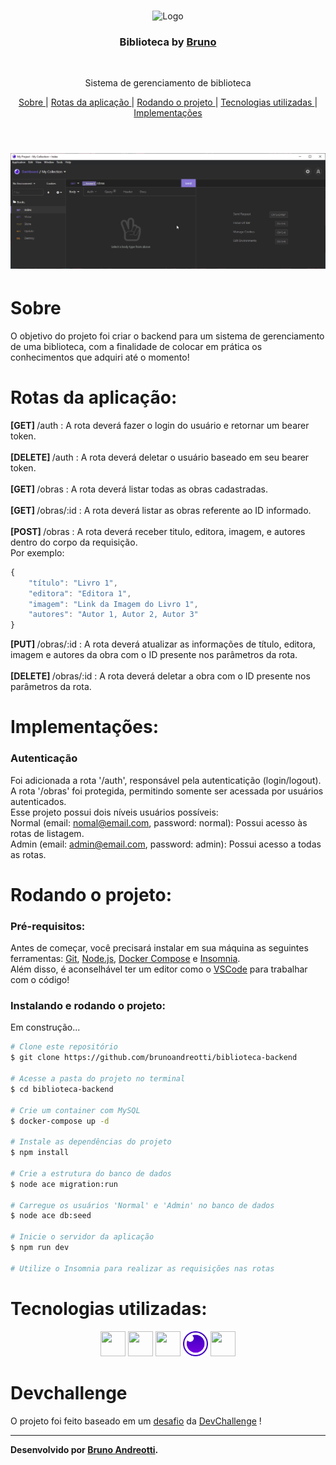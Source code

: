 <br />
<p align="center">
    <img src="https://i.pinimg.com/originals/dd/64/da/dd64da585bc57cb05e5fd4d8ce873f57.png" alt="Logo" width="200">

  <h3 align="center">Biblioteca by <a href="https://github.com/brunoandreotti">Bruno</a></h3>
 <br />
  <p align="center">
     Sistema de gerenciamento de biblioteca
      <p align="center">
  <a href="#sobre"> Sobre </a> |
  <a href="#rotas-da-aplicação"> Rotas da aplicação </a> |
  <a href="#rodando-o-projeto"> Rodando o projeto </a> |
  <a href="#tecnologias-utilizadas"> Tecnologias utilizadas </a> |
  <a href="#implementações"> Implementações </a>      
       <br />
    <br />
    <h1 align="center">
    <img src="./readme/biblioteca.gif" alt="gif-readme">
 </h1>
  </p>
</p>


# Sobre
O objetivo do projeto foi criar o backend para um sistema de gerenciamento de uma biblioteca, com a finalidade de colocar em prática os conhecimentos que adquiri até o momento!


# Rotas da aplicação:
<b>[GET] </b> /auth : A rota deverá fazer o login do usuário e retornar um bearer token.<br><br>
<b>[DELETE] </b> /auth : A rota deverá deletar o usuário baseado em seu bearer token.<br><br>
<b>[GET] </b> /obras : A rota deverá listar todas as obras cadastradas.<br><br>
<b>[GET] </b> /obras/:id : A rota deverá listar as obras referente ao ID informado.<br><br>
<b>[POST] </b> /obras :  A rota deverá receber titulo, editora, imagem, e autores dentro do corpo da requisição.<br>Por exemplo:<br>
```javascript
{
	"título": "Livro 1",
	"editora": "Editora 1",
	"imagem": "Link da Imagem do Livro 1",
	"autores": "Autor 1, Autor 2, Autor 3"
}
```
<b>[PUT] </b> /obras/:id : A rota deverá atualizar as informações de título, editora, imagem e autores da obra com o ID presente nos parâmetros da rota.<br><br>
<b>[DELETE] </b> /obras/:id : A rota deverá deletar a obra com o ID presente nos parâmetros da rota.<br>

# Implementações:

### Autenticação
Foi adicionada a rota '/auth', responsável pela autenticatição (login/logout). <br>
A rota '/obras' foi protegida, permitindo somente ser acessada por usuários autenticados. <br>
Esse projeto possui dois níveis usuários possíveis: <br>
Normal (email: nomal@email.com, password: normal): Possui acesso às rotas de listagem. <br>
Admin (email: admin@email.com, password: admin): Possui acesso a todas as rotas.




# Rodando o projeto:

### Pré-requisitos:
Antes de começar, você precisará instalar em sua máquina as seguintes ferramentas:
[Git](https://git-scm.com), [Node.js](https://nodejs.org/en/), [Docker Compose](https://docs.docker.com/compose/install) e [Insomnia](https://insomnia.rest/download). <br> Além disso, é aconselhável ter um editor como o [VSCode](https://code.visualstudio.com/) para trabalhar com o código!

### Instalando e rodando o projeto:
Em construção...

```bash
# Clone este repositório
$ git clone https://github.com/brunoandreotti/biblioteca-backend

# Acesse a pasta do projeto no terminal
$ cd biblioteca-backend

# Crie um container com MySQL
$ docker-compose up -d

# Instale as dependências do projeto
$ npm install

# Crie a estrutura do banco de dados
$ node ace migration:run

# Carregue os usuários 'Normal' e 'Admin' no banco de dados
$ node ace db:seed

# Inicie o servidor da aplicação
$ npm run dev

# Utilize o Insomnia para realizar as requisições nas rotas

```


# Tecnologias utilizadas: 
<p align="center">
<a href="https://nodejs.org/en/"><img src="https://cdn.jsdelivr.net/gh/devicons/devicon/icons/nodejs/nodejs-original.svg" height="40" width="40" /></a> <a href="https://adonisjs.com"><img src="https://cdn.jsdelivr.net/gh/devicons/devicon/icons/adonisjs/adonisjs-original.svg" height="40" width="40" /></a> <a href="https://www.typescriptlang.org"><img src="https://cdn.jsdelivr.net/gh/devicons/devicon/icons/typescript/typescript-original.svg" height="40" width="40" /></a> <a href="https://insomnia.rest/download"><img src="./readme/insomnia.svg" height="40" width="40" /></a> <a href="https://www.docker.com"><img src="https://cdn.jsdelivr.net/gh/devicons/devicon/icons/docker/docker-original.svg" height="40" width="40" /></a>
</p>


# Devchallenge
O projeto foi feito baseado em um <a href="https://github.com/devchallenge-io/biblioteca-backend">desafio</a> da <a href="https://devchallenge.now.sh/"> DevChallenge</a> !

---
**Desenvolvido  por [Bruno Andreotti](https://github.com/brunoandreotti).** 

